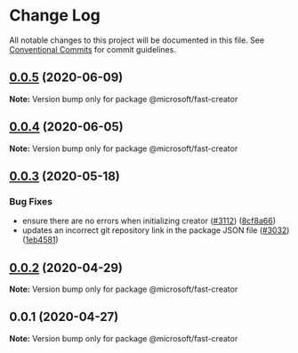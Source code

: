 # Change Log

All notable changes to this project will be documented in this file.
See [Conventional Commits](https://conventionalcommits.org) for commit guidelines.

## [0.0.5](https://github.com/Microsoft/fast-dna/compare/@microsoft/fast-creator@0.0.4...@microsoft/fast-creator@0.0.5) (2020-06-09)

**Note:** Version bump only for package @microsoft/fast-creator





## [0.0.4](https://github.com/Microsoft/fast-dna/compare/@microsoft/fast-creator@0.0.3...@microsoft/fast-creator@0.0.4) (2020-06-05)

**Note:** Version bump only for package @microsoft/fast-creator





## [0.0.3](https://github.com/Microsoft/fast-dna/compare/@microsoft/fast-creator@0.0.2...@microsoft/fast-creator@0.0.3) (2020-05-18)


### Bug Fixes

* ensure there are no errors when initializing creator ([#3112](https://github.com/Microsoft/fast-dna/issues/3112)) ([8cf8a66](https://github.com/Microsoft/fast-dna/commit/8cf8a66ee4d55a157156c696f3ff07fdaff843d2))
* updates an incorrect git repository link in the package JSON file ([#3032](https://github.com/Microsoft/fast-dna/issues/3032)) ([1eb4581](https://github.com/Microsoft/fast-dna/commit/1eb458143a409ffcf33d044e3a87ba24bb8c9a48))





## [0.0.2](https://dev.azure.com/edgewebui/Creator/_git/Edge.Creator/compare/@microsoft/fast-creator@0.0.1...@microsoft/fast-creator@0.0.2) (2020-04-29)

**Note:** Version bump only for package @microsoft/fast-creator





## 0.0.1 (2020-04-27)

**Note:** Version bump only for package @microsoft/fast-creator
